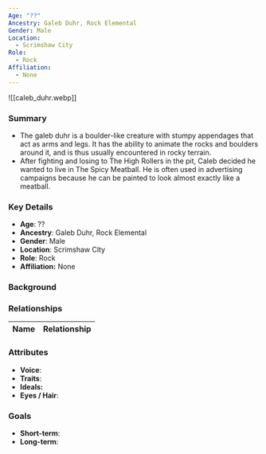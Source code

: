 ```yaml
---
Age: "??"
Ancestry: Galeb Duhr, Rock Elemental
Gender: Male
Location:
  - Scrimshaw City
Role:
  - Rock
Affiliation:
  - None
---
```


![[caleb_duhr.webp]]
### Summary
- The galeb duhr is a boulder-like creature with stumpy appendages that act as arms and legs. It has the ability to animate the rocks and boulders around it, and is thus usually encountered in rocky terrain.
- After fighting and losing to The High Rollers in the pit, Caleb decided he wanted to live in The Spicy Meatball. He is often used in advertising campaigns because he can be painted to look almost exactly like a meatball.

### Key Details
- **Age**: ??
- **Ancestry**: Galeb Duhr, Rock Elemental
- **Gender**: Male
- **Location**: Scrimshaw City
- **Role**: Rock
- **Affiliation:** None

### Background


### Relationships

| Name  | Relationship |
| ----- | ------------ |

### Attributes
- **Voice**:
- **Traits**:  
- **Ideals:**
- **Eyes / Hair**:  

### Goals
- **Short-term**:  
- **Long-term**:  

